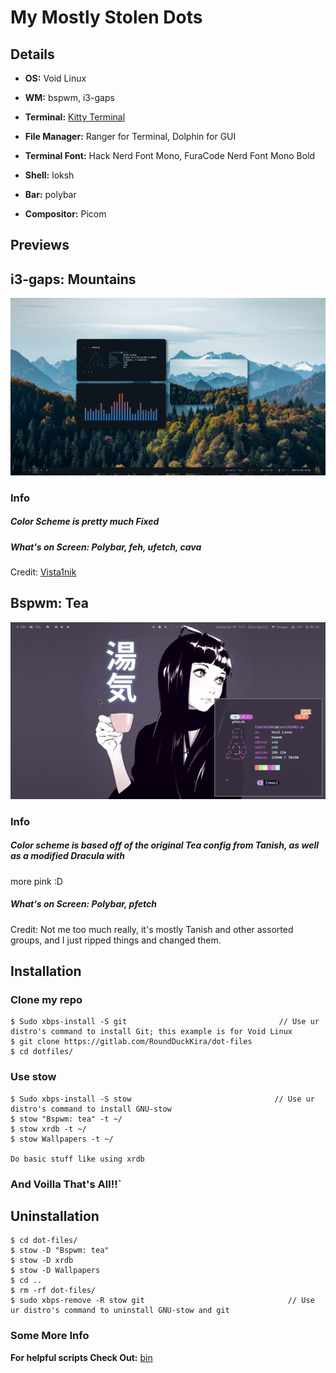 # My Mostly Stolen Dots

## Details


* **OS:** Void Linux
 
* **WM:** bspwm, i3-gaps
 
* **Terminal:** [Kitty Terminal](https://sw.kovidgoyal.net/kitty/)

*  **File Manager:** Ranger for Terminal, Dolphin for GUI
 
* **Terminal Font:** Hack Nerd Font Mono, FuraCode Nerd Font Mono Bold
 
* **Shell:** loksh
 
* **Bar:** polybar
 
* **Compositor:** Picom
 
## Previews

## i3-gaps: Mountains
![preview-i3](Screenshots/i3:Mountains.png)
### Info
##### Color Scheme is pretty much Fixed
##### What's on Screen: Polybar, feh, ufetch, cava
Credit: [Vista1nik](https://github.com/Vista1nik/i3-mountains)


## Bspwm: Tea
![preview-Bspwm](Screenshots/bspwm:Tea.png)
### Info
##### Color scheme is based off of the original Tea config from Tanish, as well as a modified Dracula with
 more pink :D
##### What's on Screen: Polybar, pfetch
Credit: Not me too much really, it's mostly Tanish and other assorted groups, and I just ripped things and
 changed them.


## Installation

### **Clone my repo**
```
$ Sudo xbps-install -S git                                  // Use ur distro's command to install Git; this example is for Void Linux
$ git clone https://gitlab.com/RoundDuckKira/dot-files
$ cd dotfiles/
``` 

### **Use stow**
```
$ Sudo xbps-install -S stow                                // Use ur distro's command to install GNU-stow
$ stow "Bspwm: tea" -t ~/
$ stow xrdb -t ~/
$ stow Wallpapers -t ~/

Do basic stuff like using xrdb
```

### **And Voilla That's All!!**`

## Uninstallation
```
$ cd dot-files/
$ stow -D "Bspwm: tea"
$ stow -D xrdb
$ stow -D Wallpapers
$ cd ..
$ rm -rf dot-files/
$ sudo xbps-remove -R stow git                                // Use ur distro's command to uninstall GNU-stow and git
```

### Some More Info
**For helpful scripts Check Out:** [bin](https://gitlab.com/Tanish2002/dot-files/-/tree/master/bin%2Fbin) <br />

